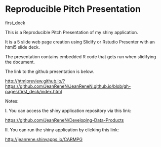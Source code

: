 Reproducible Pitch Presentation
===================

first_deck

This is a Reproducible Pitch Presentation of my shiny application.

It is a 5 slide web page creation using Slidify or Rstudio Presenter with an html5 slide deck.

The presentation contains embedded R code that gets run when slidifying the document.

The link to the github presentation is below.

http://htmlpreview.github.io/?https://github.com/JeanReneN/JeanReneN.github.io/blob/gh-pages/first_deck/index.html 


Notes:

I. You can access the shiny application repository via this link:

https://github.com/JeanReneN/Developing-Data-Products

II. You can run the shiny application by clicking this link:

http://jeanrene.shinyapps.io/CARMPG


